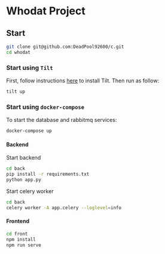 # Whodat Project


## Start
```bash
git clone git@github.com:DeadPool92600/c.git
cd whodat
```

### Start using `Tilt`

First, follow instructions [here](https://docs.tilt.dev/install.html) to install Tilt.
Then run as follow:
```bash
tilt up
```

### Start using `docker-compose`
To start the database and rabbitmq services:
```bash
docker-compose up
```

#### Backend

Start backend
```bash
cd back
pip install -r requirements.txt
python app.py
```

Start celery worker
```bash
cd back
celery worker -A app.celery --loglevel=info
```

#### Frontend
```bash
cd front
npm install
npm run serve
```


